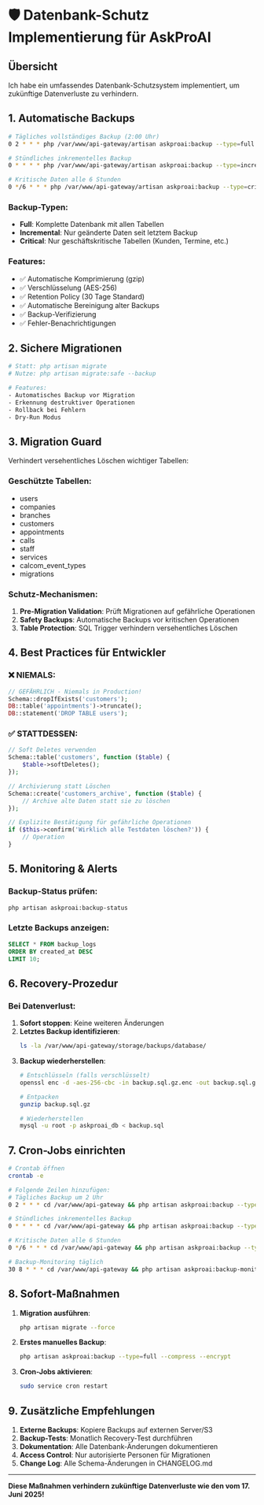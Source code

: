 # 🛡️ Datenbank-Schutz Implementierung für AskProAI

## Übersicht
Ich habe ein umfassendes Datenbank-Schutzsystem implementiert, um zukünftige Datenverluste zu verhindern.

## 1. **Automatische Backups** 
```bash
# Tägliches vollständiges Backup (2:00 Uhr)
0 2 * * * php /var/www/api-gateway/artisan askproai:backup --type=full --compress --encrypt

# Stündliches inkrementelles Backup
0 * * * * php /var/www/api-gateway/artisan askproai:backup --type=incremental

# Kritische Daten alle 6 Stunden
0 */6 * * * php /var/www/api-gateway/artisan askproai:backup --type=critical --compress
```

### Backup-Typen:
- **Full**: Komplette Datenbank mit allen Tabellen
- **Incremental**: Nur geänderte Daten seit letztem Backup
- **Critical**: Nur geschäftskritische Tabellen (Kunden, Termine, etc.)

### Features:
- ✅ Automatische Komprimierung (gzip)
- ✅ Verschlüsselung (AES-256)
- ✅ Retention Policy (30 Tage Standard)
- ✅ Automatische Bereinigung alter Backups
- ✅ Backup-Verifizierung
- ✅ Fehler-Benachrichtigungen

## 2. **Sichere Migrationen**
```bash
# Statt: php artisan migrate
# Nutze: php artisan migrate:safe --backup

# Features:
- Automatisches Backup vor Migration
- Erkennung destruktiver Operationen
- Rollback bei Fehlern
- Dry-Run Modus
```

## 3. **Migration Guard**
Verhindert versehentliches Löschen wichtiger Tabellen:

### Geschützte Tabellen:
- users
- companies
- branches
- customers
- appointments
- calls
- staff
- services
- calcom_event_types
- migrations

### Schutz-Mechanismen:
1. **Pre-Migration Validation**: Prüft Migrationen auf gefährliche Operationen
2. **Safety Backups**: Automatische Backups vor kritischen Operationen
3. **Table Protection**: SQL Trigger verhindern versehentliches Löschen

## 4. **Best Practices für Entwickler**

### ❌ NIEMALS:
```php
// GEFÄHRLICH - Niemals in Production!
Schema::dropIfExists('customers');
DB::table('appointments')->truncate();
DB::statement('DROP TABLE users');
```

### ✅ STATTDESSEN:
```php
// Soft Deletes verwenden
Schema::table('customers', function ($table) {
    $table->softDeletes();
});

// Archivierung statt Löschen
Schema::create('customers_archive', function ($table) {
    // Archive alte Daten statt sie zu löschen
});

// Explizite Bestätigung für gefährliche Operationen
if ($this->confirm('Wirklich alle Testdaten löschen?')) {
    // Operation
}
```

## 5. **Monitoring & Alerts**

### Backup-Status prüfen:
```bash
php artisan askproai:backup-status
```

### Letzte Backups anzeigen:
```sql
SELECT * FROM backup_logs 
ORDER BY created_at DESC 
LIMIT 10;
```

## 6. **Recovery-Prozedur**

### Bei Datenverlust:
1. **Sofort stoppen**: Keine weiteren Änderungen
2. **Letztes Backup identifizieren**:
   ```bash
   ls -la /var/www/api-gateway/storage/backups/database/
   ```
3. **Backup wiederherstellen**:
   ```bash
   # Entschlüsseln (falls verschlüsselt)
   openssl enc -d -aes-256-cbc -in backup.sql.gz.enc -out backup.sql.gz -k [APP_KEY]
   
   # Entpacken
   gunzip backup.sql.gz
   
   # Wiederherstellen
   mysql -u root -p askproai_db < backup.sql
   ```

## 7. **Cron-Jobs einrichten**
```bash
# Crontab öffnen
crontab -e

# Folgende Zeilen hinzufügen:
# Tägliches Backup um 2 Uhr
0 2 * * * cd /var/www/api-gateway && php artisan askproai:backup --type=full --compress --encrypt >> /var/log/askproai-backup.log 2>&1

# Stündliches inkrementelles Backup
0 * * * * cd /var/www/api-gateway && php artisan askproai:backup --type=incremental >> /var/log/askproai-backup.log 2>&1

# Kritische Daten alle 6 Stunden
0 */6 * * * cd /var/www/api-gateway && php artisan askproai:backup --type=critical --compress >> /var/log/askproai-backup.log 2>&1

# Backup-Monitoring täglich
30 8 * * * cd /var/www/api-gateway && php artisan askproai:backup-monitor >> /var/log/askproai-backup.log 2>&1
```

## 8. **Sofort-Maßnahmen**

1. **Migration ausführen**:
   ```bash
   php artisan migrate --force
   ```

2. **Erstes manuelles Backup**:
   ```bash
   php artisan askproai:backup --type=full --compress --encrypt
   ```

3. **Cron-Jobs aktivieren**:
   ```bash
   sudo service cron restart
   ```

## 9. **Zusätzliche Empfehlungen**

1. **Externe Backups**: Kopiere Backups auf externen Server/S3
2. **Backup-Tests**: Monatlich Recovery-Test durchführen
3. **Dokumentation**: Alle Datenbank-Änderungen dokumentieren
4. **Access Control**: Nur autorisierte Personen für Migrationen
5. **Change Log**: Alle Schema-Änderungen in CHANGELOG.md

---

**Diese Maßnahmen verhindern zukünftige Datenverluste wie den vom 17. Juni 2025!**